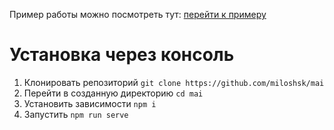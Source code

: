 Пример работы можно посмотреть тут: [перейти к примеру](https://boring-carson-5c4aaf.netlify.com/)
# Установка через консоль
1. Клонировать репозиторий  ```git clone https://github.com/miloshsk/mai```
2. Перейти в созданную директорию ```cd mai```
3. Установить зависимости ```npm i```
4. Запустить ```npm run serve```
